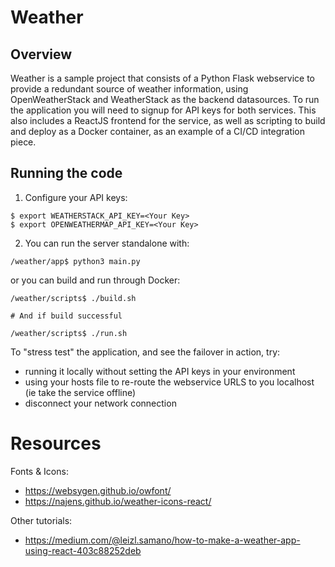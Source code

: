 # Weather

## Overview

Weather is a sample project that consists of a Python Flask webservice to provide a redundant source of weather information, using OpenWeatherStack and WeatherStack as the backend datasources. To run the application you will need to signup for API keys for both services.
This also includes a ReactJS frontend for the service, as well as scripting to build and deploy as a Docker container, as an example of a CI/CD integration piece.


## Running the code

1) Configure your API keys:

```
$ export WEATHERSTACK_API_KEY=<Your Key>
$ export OPENWEATHERMAP_API_KEY=<Your Key>

```


2) You can run the server standalone with:

```
/weather/app$ python3 main.py

```

or you can build and run through Docker:

```
/weather/scripts$ ./build.sh

# And if build successful

/weather/scripts$ ./run.sh

```


To "stress test" the application, and see the failover in action, try:
* running it locally without setting the API keys in your environment
* using your hosts file to re-route the webservice URLS to you localhost (ie take the service offline)
* disconnect your network connection




# Resources

Fonts & Icons:
* https://websygen.github.io/owfont/
* https://najens.github.io/weather-icons-react/
 
Other tutorials:
* https://medium.com/@leizl.samano/how-to-make-a-weather-app-using-react-403c88252deb
 






